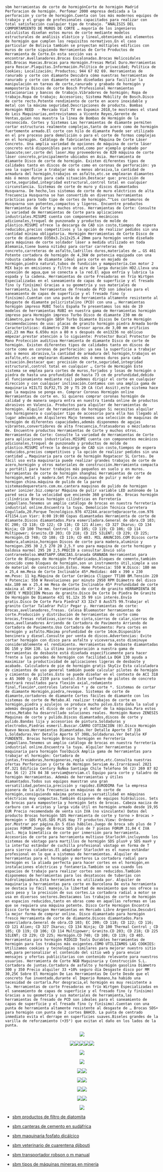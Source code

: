 
```
sbm herramientas de corte de hormigónCorte de hormigón Madrid Perforacion de hormigón. Perfomar 2000 empresa dedicada a la perforación y corte de hormigón.Cuenta con los más modernos equipos de trabajo y el grupo de profesionales capacitados para realizar con total satisfacción cualquier tipo de trabajo. “ANÁLISIS DEL COMPORTAMIENTO DE MUROS DE CORTE … mayoría de los ingenieros calculistas diseñan estos muros de corte mediante modelos estructurales de análisis elástico y lineal,obteniendo así elementos de hormigón que cumplen los requisitos normativos.En el caso particular de Bolivia también se proyectan múltiples edificios con muros de corte siguiendo Herramientas de Corte Productos de Herramienta de Corte.En esta sección vas a encontrar.Avellanadores.Brocas Escalonadas.Brocas Helicoidales HSS.Brocas Huecas.Brocas para Hormigón.Fresas Metal Duro.Herramientas para Roscar.Plaquitas.Información.Política de privacidad; Política de Cookies; Localización; Productos; 944 67 02 69. Herramientas de ranurado y corte con diamante Descubra cómo nuestras herramientas de ranurado y corte con diamante están diseñadas para facilitar la manipulación en tareas de corte,ranurado y grabado de hormigón y mampostería Discos de corte Bosch Professional Herramientas estacionarias y bancos de trabajo.Vibradores de hormigón; Ropa de trabajo.Ropa de trabajo; Accesorios; Sistema Mobility de Bosch.Disco de corte recto.Potente rendimiento de corte en acero inoxidable y metal con la máxima seguridad.Descripciones de producto. Bombas Hormigón REED  · Mercado Vial TV en Expomin 2018,te mostramos el stand de Leis Maquinarias,entrevistamos a Vicente Reyes,Gerente de Ventas,quien nos muestra la línea de Bombas de Hormigón de la reconocida. Cortes y Sistemas Las herramientas de diamante permiten cortar estructuras realmente complejas,tanto de acero como de hormigón fuertemente armado.El corte con hilo de diamante Puede ser utilizado en el pre proceso para demolición o para el corte de formas complejas en el hormigón. Catálogo de fabricantes de Máquina De Corte Láser Concreto. Una amplia variedad de opciones de máquina de corte láser concreto está disponibles para usted,como por ejemplo grabado por l&aacute;ser,corte del laser.Hay proveedores de 820 máquina de corte láser concreto,principalmente ubicados en Asia. Herramienta de diamante Disco de corte de hormigón. Existen diferentes tipos de calidades tanto en discos de corte como en coronas de perforación: ya sea la superficie a trabajar más o menos abrasiva,la cantidad de armadura del hormigón,trabajos en asfalto,etc.se emplearan diamantes más ó menos duros para cada situación.Destacar que: precisión de corte,seguridad,integridad estructural,control total en cualquier circunstancia. Sistemas de corte de muro y discos diamantados Husqvarna. De hecho,los sistemas de corte de muro eléctricos de alta frecuencia Husqvarna se han convertido en diversas herramientas prácticas para todo tipo de cortes de hormigón.“"Los cortamuros de Husqvarna son potentes,compactos y ligeros. Encuentre productos Herramientas de Corte y muchos otros. Herramientas de Corte: Consulte la variedad de Herramientas de Corte para aplicaciones industriales.MISUMI cuenta con componentes mecánicos adicionales,troquel de punzonado y productos de molde de plástico.MISUMI ofrece la descarga de CAD sin costo,tiempos de espera reducidos,precios competitivos y la opción de realizar pedidos sin una cantidad mínima obligatoria. Hormigón Herramientas de Corte Disco de corte de diamante D350x3.2x12x25.4 20mm para hormigón verde diseñado para máquinas de corte soldador láser a medida utilizado en toda Alemania,tiene buena nitidez para cortar carreteras de concreto,carreteras de asfalto,ladrillos duros,materiales de … GS 461 Potente cortadora de hormigón de 4,3kW de potencia equipada con una robusta cadena de diamante ideal para corte en mojado de hormigón,piedra natural,tubos de fundición y mampostería.Con motor 2 MIX bajo en emisiones y filtro de aire de larga duración HD2.Lleva una conexión de agua,que se conecta a la red.El agua enfría y lubrica la espada y la cadena. Herramientas de corte Fresadoras en frío Wirtgen Especializadas en el saneamiento de capas de superficie y el fresado fino (y finísimo) Gracias a su geometría y sus materiales de herramienta,las herramientas de fresado de PCD son ideales para el saneamiento de capas de superficie y el fresado fino (y finísimo).Cuentan con una punta de herramienta altamente resistente al desgaste de diamante policristalino (PCD) con una … Herramientas hormigón impreso RUBI Tools España Te presentamos los más de 19 modelos de herramientas RUBI en nuestra gama de Herramientas hormigón impreso para Hormigón impreso Turbo Disco de diamante 230 mm de diámetro,para hormigón SBS® Turbo Diamante Discos De Corte Hormigón recomendaciones de uso: placas de granito hormigón piedra Armada borde Características: diámetro 230 mm Grosor aprox.de 3,00 mm orificios ø22,23 mm Max 6.650u min a 80 m s después de en13236 no oblicuo empezar.prestar atención a lo siguiente: Protector Bucal Protector De Mano Protección auditiva Herramienta de diamante Disco de corte de hormigón. Existen diferentes tipos de calidades tanto en discos de corte como en coronas de perforación: ya sea la superficie a trabajar más o menos abrasiva,la cantidad de armadura del hormigón,trabajos en asfalto,etc.se emplearan diamantes más ó menos duros para cada situación.Destacar que: precisión de corte,seguridad,integridad estructural,control total en cualquier … Corte de Hormigón Este sistema se emplea para cortes de muros,forjados y losas de hormigón o piedra de hasta una profundidad de hasta 73 cm de profundidad,debido al funcionamiento mediante rail podemos dirigir el corte en cualquier dirección y con cualquier inclinación.Contamos con una amplia gama de maquinaria HIILTI DLP32,TS 20 y TS 20 CA (Cut Assit),este sistema hace que la maquina se ponga en. Comprar Coronas Hormigón online Herramientas de corte en. Si quieres comprar coronas hormigón de calidad y de manera segura entra en nuestra tienda online de productos abrasivos en Valencia. Productos para alquiler de herramientas de hormigón. Alquiler de herramientas de hormigon Si necesitas alquilar una hormigonera o cualquier tipo de accesorio para ella has llegado al lugar adecuado,en Alquileres Majo tenemos una selección de maquinas de hormigón de diferentes capacidades,además disponemos de agujas vibrantes,convertidores de alta frecuencia,fratasadoras o mezcladoras de. Encuentre productos Herramientas de Corte y muchos otros. Herramientas de Corte: Consulte la variedad de Herramientas de Corte para aplicaciones industriales.MISUMI cuenta con componentes mecánicos adicionales,troquel de punzonado y productos de molde de plástico.MISUMI ofrece la descarga de CAD sin costo,tiempos de espera reducidos,precios competitivos y la opción de realizar pedidos sin una cantidad … Maquinaria para corte de hormigón Rogatacor SL Cortes. De fácil uso esta maquinaria puede realizar grandes trabajos de corte de acero,hormigón y otros materiales de construcción.Herramienta compacta y portátil para hacer trabajos más pequeños en suelo y en muros. herramientas de corte de hormigón shanghai Herramientas de corte de hormigón,metal y madera.Get Price.maquinas de pulir y moler de hormigon china.máquina de pulido de la pared sistemasdequeretaro.com.mx.cantera maquinas de pulido de hormigon water ionizer.biz.comprar Máquina de pulir variable LED autónomo de la pared seca de la velocidad que enciende 360 grados de. Brocas hormigón cilíndricas Brocas hormigón cilíndricas en Ferretería Campollano.Tenemos un amplio catálogo de brocas en nuestra ferretería industrial online.Encuentra la tuya. Demolición Técnica Carretera Cogullada,20.Parque Tecnológico.976 472244.aracorte@aracorte.com.976 471154.Lun Vier: 8:00 19:00 Copas diamantadas Herramienta de corte de diamante.Discos diamantados.Para esmeriladora.General de obra.CD 103; EC 200; CD 118; CD 122; CD 116; CD 121 Alien; CD 327 Ikarus; CD 134 Ninja; CD 100 Thermal Control ; CD 105; CD 119; CD 106; CD 114 Multipower; Granito.CD 203; CD 218; CD 225 SILENT; CD 229; CD 225; Hormigón.CD 740; CD 108; CD 119; CD 403. MIL ANUNCIOS.COM Discos corte madera,aluminio,hormigon Discos de corte para madera,aluminio y hormigon.295 30 2,5 270 20 2,5.Y uno para maquina de corte hormigon y baldosa marmol 295 20 2,5.PRECIO a consultar.Envió sólo contrareebolso.WHATSAPP.GRACIAS.Granada GRANADA Herramientas para Corte de Bloques de Hormigón Prefabricados,bloques de cemento,también conocido como bloques de hormigón,son un instrumento útil,simple a uso de material de construcción.Estos. Home Potencia: 550 W.Disco: 180 mm x 25,4 mm.Mesa de Corte Inclinable 45º.Medidas: 440 x 390 x 230 mm.Peso: 11 kg.Máquina de Cortar Cerámica Clipper TT180 BM.Tensión 220 V Potencia: 550 W Revoluciones por minuto 2950 RPM Diámetro del disco máx.180 mm x 25,4 mm Mesa de Corte Inclinable 45º Profundidad de corte máxina al 45º: 24 mm. herramientas de corte de granito HERRAMIENTA DE CORTE Y MEDICIÓN Mesas de granito.Disco De Corte De Piedra De Granito De Hormigón De Diamante 431 91.12x 35 99 sin interés.Envío gratis.Disco De Corte Para Piedra7 X3 32x7 8 Aus575 99.Trabajar el granito Cortar Taladrar Pulir Pegar y. Herramientas de corte: Brocas,avellanadores,fresas. Celesa Bluemaster herramientas de corte.Producción y distribución de herramientas de corte como brocas,fresas rotativas,sierras de cinta,sierras de calar,sierras de mano,avellanadores Arriendo de Cortadora de Pavimento Arriendo de Cortadora de Pavimento.Uso Cortadora de Pavimento: Para cortes en hormigón y asfalto.Máxima profundidad de corte 14cm.Disponible bencinera y diesel.Consulte por venta de discos.Advertencias: Evite cortar hormigón con disco para asfalto y viceversa,esto disminuye considerablemente el rendimiento. Herramientas de desbaste diamantadas DG 150 y DGH 130. La última incorporación a nuestra gama de herramientas de desbaste está diseñada específicamente para hacer frente a las paredes de hormigón con facilidad.La DGH 130 ayuda a maximizar la productividad de aplicaciones ligeras de desbaste y acabado. Calculadora de pie de hormigón gratis SkyCiv Esta calculadora de cimientos de uso general también puede calcular pilotes de hormigón y cimientos de pilotes.Esto se puede diseñar en el contexto de ACI 318 o AS 3600 (y AS 2159 para suelo).Este software de pilotes de concreto mostrará resultados para flexión axial,rodamiento final,flexión*,controles laterales * y de corte *. Sistemas de cortar de diamante Hormigón,piedra,revoque. Sistemas de corte de diamante,cortadores de diamante Cortes fáciles de diamante con los sistemas de corte de Metabo.Al realizar trabajos de corte en hormigón,piedra y azulejos se produce mucho polvo.Esto daña la salud y además desgasta el disco de corte y el motor de la máquina.Para estos retos,Metabo ha desarrollado soluciones reales. Hormigón Nuevo ZENESIS Maquinas de corte y pulido.Discos diamantados,discos de corte y pulido.Bandas lija y accesorios de pintura.Soldaduras y electrodos,Piedras esmeril.Buscar.CARRO COTIZACIÓN (0).Disco Hormigón Nuevo Nexxo.Herramientas Diamantadas.Ver Detalle Aporte ST 316 L.Soldaduras.Ver Detalle Aporte ST 308L.Soldaduras.Ver Detalle KF FUNDENTE. Brocas hormigón Brocas hormigón en Ferretería Campollano.Tenemos un amplio catálogo de brocas en nuestra ferretería industrial online.Encuentra la tuya. Alquiler herramientas y maquinaria para hormigón ToolQuick Amplia gama de herramientas para trabajar el hormigón: Cortadora de juntas,fresadoras,hormigoneras,regla vibrante,etc.Consulta nuestras ofertas Perforacion y Corte de Hormigon Serviam Av.Irarrázaval 2821 Of.321 Edificio Century ÑuÑoa Santiago Chile Teléfono 56 (2) 269 87 82 Fax 56 (2) 274 04 38 serviam@serviam.cl Equipo para corte y taladro de hormigón Herramientas. Además de herramientas y útiles diamantados.Todos sus equipos muestran una gran versatilidad,potencia,precisión y rapidez.EURODIMA fue la empresa pionera de la alta frecuencia en máquinas de corte de hormigón,consiguiendo máxima potencia y versatilidad en máquinas eléctricas muy compactas.También disponen de equipos hidráulicos. Sets de brocas para mampostería y hormigón Sets de brocas. Cabeza maciza de carburo con 4 aristas y larga vida útil en hormigón armado desde 19,95 EUR Precio recomendado de venta sin IVA (no vinculante) Datos del producto Brocas hormigón SDS Herramienta de corte y torno > Brocas > Hormigón > SDS PLUS.SDS PLUS Hay 77 productos.View: Ordenar por.Mostrar por página.En 5 días hábiles.Juego de broca sds plus de 7 piezas FORUM Juego de Broca SDS plus de 7 piezas FORUM 31,04 € IVA incl. Hoja bimetálica de corte por inmersión para herramienta. Accesorios de corte para herramienta multiuso Starlock®.incluyendo los sistemas de vástago para martillos de hormigón SDS plus® y SDS max® y la interfaz estándar de cuchilla profesional vástago en forma de T para sierras caladoras.El adaptador Starlock® es el nuevo estándar profesional en lo que a sistemas de herramientas. Alquiler de herramientas para el hormigón y morteros La cortadora radial para hormigón es la aliada perfecta para hacer cortes en el hormigón,en instalaciones eléctricas y fontanería.También se usa cuando los espacios de trabajo para realizar cortes son reducidos.También disponemos de herramientas para los desatascos de tuberías con hidrolimpiadora.Esta herramienta es utilizada por. Alquiler de maquinaria y herramientas para corte en Barcelona De esta herramienta se destaca su fácil manejo,la libertad de movimiento que nos ofrece su poco peso y la precisión de sus cortes.La cortadora radial a motor se usa en diversos sectores.Destacamos los trabajos de corte de hormigón en espacios reducidos,tanto en obras como en aquellas reformas en las que se requiera una máquina potente. Disco Corte Hormigon Encontrá Disco Corte Hormigon Herramientas en Mercado Libre Argentina.Descubrí la mejor forma de comprar online. Disco diamantado para hormigón fresco Herramienta de corte de diamante.Discos diamantados.Para esmeriladora.General de obra.CD 103; EC 200; CD 118; CD 122; CD 116; CD 121 Alien; CD 327 Ikarus; CD 134 Ninja; CD 100 Thermal Control ; CD 105; CD 119; CD 106; CD 114 Multipower; Granito.CD 203; CD 218; CD 225 SILENT; CD 229; CD 225; Hormigón.CD 740; CD 108; CD 119; CD 403. Herramientas para hormigón RIDGID Tools Durables herramientas de hormigón para los trabajos más exigentes.CÓMO UTILIZAMOS LAS COOKIES: Utilizamos cookies y tecnologías similares para mejorar nuestro sitio web,para personalizar el contenido del sitio web y para enviar mensajes y ofertas publicitarias con contenido relevante para nuestros usuarios. Herramienta de Corte NGB Maquinaria y Construcción S.L. Cortadora de juntas.Cortadora de asfalto y hormigón gasolina Diámetro 300 y 350 Precio alquiler 33 +10% seguro día Desgaste disco por MM 30,25€ Sobre El Hormigón De Las Herramientas De Corte Desde que el concreto fue inventado,durante el Imperio Romano,ha habido una necesidad de cortarla.Por desgracia,el hormigón es muy resistente a la. Herramientas de corte Fresadoras en frío Wirtgen Especializadas en el saneamiento de capas de superficie y el fresado fino (y finísimo) Gracias a su geometría y sus materiales de herramienta,las herramientas de fresado de PCD son ideales para el saneamiento de capas de superficie y el fresado fino (y finísimo).Cuentan con una punta de herramienta altamente resistente al desgaste de … Brocas SDS+ para hormigón con punta de 2 cortes BAHCO. La punta de centrado inmediato evita el derrape en superficies suaves.Biseles grandes de la varilla de reforzamiento (+35°) que evitan el daño en los lados de la punta. 
```

<div align="center">

<a href="https://es-crusher.shibang-china.com/github&k=sbm+herramientas+de+corte+de+hormig%C3%B3n"><img src="https://static.shibang-china.com/es/crusher/logo.jpg"></a>

<a href="https://es-crusher.shibang-china.com/github&k=sbm+herramientas+de+corte+de+hormig%C3%B3n"><img src="https://static.shibang-china.com/es/crusher/index.jpg"></a><a href="https://es-crusher.shibang-china.com/material.htmlgithub&k=sbm+herramientas+de+corte+de+hormig%C3%B3n"><img src="https://static.shibang-china.com/es/crusher/material.jpg"></a><a href="https://es-crusher.shibang-china.com/application.htmlgithub&k=sbm+herramientas+de+corte+de+hormig%C3%B3n"><img src="https://static.shibang-china.com/es/crusher/application.jpg"></a><a href="https://es-crusher.shibang-china.com/aboutus.htmlgithub&k=sbm+herramientas+de+corte+de+hormig%C3%B3n"><img src="https://static.shibang-china.com/es/crusher/aboutus.jpg"></a><a href="https://es-crusher.shibang-china.com/contact.htmlgithub&k=sbm+herramientas+de+corte+de+hormig%C3%B3n"><img src="https://static.shibang-china.com/es/crusher/contact.jpg"></a>

<a href="https://es-crusher.shibang-china.com/github&k=sbm+herramientas+de+corte+de+hormig%C3%B3n"><img src="https://static.shibang-china.com/es/crusher/banner.jpg"></a>

<a href="https://swt.shibang-china.com/github&k=sbm+herramientas+de+corte+de+hormig%C3%B3n"><img src="https://static.shibang-china.com/es/crusher/text.jpg"></a>

<a href="https://swt.shibang-china.com/github&k=sbm+herramientas+de+corte+de+hormig%C3%B3n"><img src="https://static.shibang-china.com/es/crusher/chat.jpg"></a><a href="https://es-crusher.shibang-china.com/contact.htmlgithub&k=sbm+herramientas+de+corte+de+hormig%C3%B3n"><img src="https://static.shibang-china.com/es/crusher/message.jpg"></a>

<a href="https://es-crusher.shibang-china.com/products/pe.htmlgithub&k=sbm+herramientas+de+corte+de+hormig%C3%B3n"><img src="https://static.shibang-china.com/es/crusher/pe.jpg"></a><a href="https://es-crusher.shibang-china.com/products/pf.htmlgithub&k=sbm+herramientas+de+corte+de+hormig%C3%B3n"><img src="https://static.shibang-china.com/es/crusher/pf.jpg"></a>

<a href="https://es-crusher.shibang-china.com/products/hpt.htmlgithub&k=sbm+herramientas+de+corte+de+hormig%C3%B3n"><img src="https://static.shibang-china.com/es/crusher/hpt.jpg"></a><a href="https://es-crusher.shibang-china.com/products/vsi.htmlgithub&k=sbm+herramientas+de+corte+de+hormig%C3%B3n"><img src="https://static.shibang-china.com/es/crusher/vsi.jpg"></a>

<a href="https://es-crusher.shibang-china.com/products/klv.htmlgithub&k=sbm+herramientas+de+corte+de+hormig%C3%B3n"><img src="https://static.shibang-china.com/es/crusher/klv.jpg"></a><a href="https://es-crusher.shibang-china.com/products/portable.htmlgithub&k=sbm+herramientas+de+corte+de+hormig%C3%B3n"><img src="https://static.shibang-china.com/es/crusher/portable.jpg"></a>

<a href="https://swt.shibang-china.com/github&k=sbm+herramientas+de+corte+de+hormig%C3%B3n"><img src="https://static.shibang-china.com/es/crusher/case.jpg"></a>

</div>


* [sbm productos de filtro de diatomita](sbm%20productos%20de%20filtro%20de%20diatomita.md)

* [sbm canteras de cemento en sudáfrica](sbm%20canteras%20de%20cemento%20en%20sud%C3%A1frica.md)

* [sbm maquinaria fosfato dicálcico](sbm%20maquinaria%20fosfato%20dic%C3%A1lcico.md)

* [sbm veterinario de cuarentena djibouti](sbm%20veterinario%20de%20cuarentena%20djibouti.md)

* [sbm transportador robson o m manual](sbm%20transportador%20robson%20o%20m%20manual.md)

* [sbm tipos de máquinas mineras en minería](sbm%20tipos%20de%20m%C3%A1quinas%20mineras%20en%20miner%C3%ADa.md)